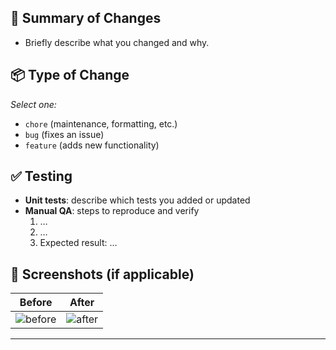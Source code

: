## 📝 Summary of Changes

- Briefly describe what you changed and why.

## 📦 Type of Change

_Select one:_

- `chore` (maintenance, formatting, etc.)
- `bug` (fixes an issue)
- `feature` (adds new functionality)

## ✅ Testing

- **Unit tests**: describe which tests you added or updated
- **Manual QA**: steps to reproduce and verify
  1. …
  2. …
  3. Expected result: …

## 📸 Screenshots (if applicable)

| Before                        | After                       |
| ----------------------------- | --------------------------- |
| ![before](link-to-before.png) | ![after](link-to-after.png) |

---
